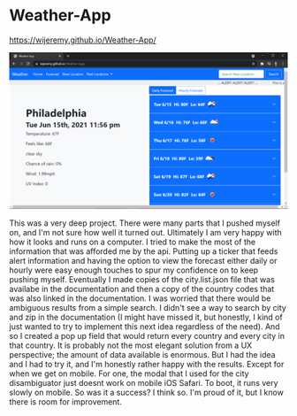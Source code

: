 # Weather-App

https://wijeremy.github.io/Weather-App/

![this is a photo of the website](./assets/media/website.png) 

This was a very deep project. There were many parts that I pushed myself on, and I'm not sure how well it turned out. Ultimately I am very happy with how it looks and runs on a computer. I tried to make the most of the information that was afforded me by the api. Putting up a ticker that feeds alert information and having the option to view the forecast either daily or hourly were easy enough touches to spur my confidence on to keep pushing myself. Eventually I made copies of the city.list.json file that was availabe in the documentation and then a copy of the country codes that was also linked in the documentation. I was worried that there would be ambiguous results from a simple search. I didn't see a way to search by city and zip in the documentation (I might have missed it, but honestly, I kind of just wanted to try to implement this next idea regardless of the need). And so I created a pop up field that would return every country and every city in that country. It is probably not the most elegant solution from a UX perspective; the amount of data available is enormous. But I had the idea and I had to try it, and I'm honestly rather happy with the results. Except for when we get on mobile. For one, the modal that I used for the city disambiguator just doesnt work on mobile iOS Safari. To boot, it runs very slowly on mobile. So was it a success? I think so. I'm proud of it, but I know there is room for improvement.